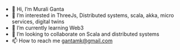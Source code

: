 - 👋 Hi, I’m Murali Ganta
- 👀 I’m interested in ThreeJs, Distributed systems, scala, akka, micro services, digital twins
- 🌱 I’m currently learning Web3
- 💞️ I’m looking to collaborate on Scala and distributed systems
- 📫 How to reach me gantamk@gmail.com

<!---
gantamk/gantamk is a ✨ special ✨ repository because its `README.md` (this file) appears on your GitHub profile.
You can click the Preview link to take a look at your changes.
--->

